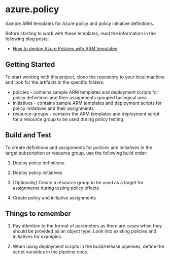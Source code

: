 # azure.policy
Sample ARM templates for Azure policy and policy initiative definitions.

Before starting to work with these templates, read the information in the following blog posts:

* [How to deploy Azure Policies with ARM templates](https://andrewmatveychuk.com/how-to-deploy-azure-policies-with-arm-templates/)

## Getting Started

To start working with this project, clone the repository to your local machine and look for the artifacts in the specific folders:

* policies - contains sample ARM templates and deployment scripts for policy definitions and their assignments grouped by logical area
* initiatives - contains sample ARM templates and deployment scripts for policy initiatives and their assignments
* resource-groups - contains the ARM templates and deployment script for a resource group to be used during policy testing

## Build and Test

To create definitions and assignments for policies and initiatives in the target subscription or resource group, use the following build order:

1. Deploy policy definitions

2. Deploy policy initiatives

3. (Optionally) Create a resource group to be used as a target for assignments during testing policy effects

4. Create policy and initiative assignments

## Things to remember

1. Pay attention to the format of parameters as there are cases when they should be provided as an object type. Look into existing policies and initiatives for examples.

2. When using deployment scripts in the build/release pipelines, define the script variables in the pipeline ones.